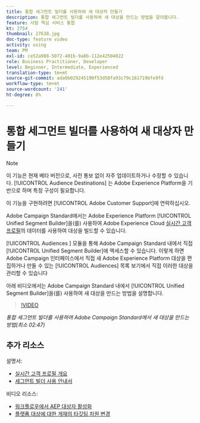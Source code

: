 ```yaml
---
title: 통합 세그먼트 빌더를 사용하여 새 대상자 만들기
description: 통합 세그먼트 빌더를 사용하여 새 대상을 만드는 방법을 알아봅니다.
feature: 사람 핵심 서비스 통합
kt: 2754
thumbnail: 27638.jpg
doc-type: feature video
activity: using
team: PM
exl-id: ce52a988-5072-401b-9a8b-112e42504022
role: Business Practitioner, Developer
level: Beginner, Intermediate, Experienced
translation-type: tm+mt
source-git-commit: ada0b029245190f53d58fa93c79c161719bfe9fd
workflow-type: tm+mt
source-wordcount: '241'
ht-degree: 8%

---
```


# 통합 세그먼트 빌더를 사용하여 새 대상자 만들기

>[!NOTE]
>
>이 기능은 현재 베타 버전으로, 사전 통보 없이 자주 업데이트하거나 수정할 수 있습니다. [!UICONTROL Audience Destinations] 는 Adobe Experience Platform을 기반으로 하며 특정 구성이 필요합니다.
>
>이 기능을 구현하려면 [!UICONTROL Adobe Customer Support]에 연락하십시오.

Adobe Campaign Standard에서는 Adobe Experience Platform [!UICONTROL Unified Segment Builder]을(를) 사용하여 Adobe Experience Cloud [실시간 고객 프로필](https://docs.adobe.com/content/help/en/platform-learn/tutorials/profiles/understanding-the-real-time-customer-profile.html)의 데이터를 사용하여 대상을 빌드할 수 있습니다.

[!UICONTROL Audiences ] 모듈을 통해 Adobe Campaign Standard 내에서 직접 [!UICONTROL Unified Segment Builder]에 액세스할 수 있습니다. 이렇게 하면 Adobe Campaign 인터페이스에서 직접 새 Adobe Experience Platform 대상을 편집하거나 만들 수 있는 [!UICONTROL Audiences] 목록 보기에서 직접 이러한 대상을 관리할 수 있습니다

아래 비디오에서는 Adobe Campaign Standard 내에서 [!UICONTROL Unified Segment Builder]을(를) 사용하여 새 대상을 만드는 방법을 설명합니다.

>[!VIDEO](https://video.tv.adobe.com/v/27638?quality=12)

*통합 세그먼트 빌더를 사용하여 Adobe Campaign Standard에서 새 대상을 만드는 방법(최소 02:47)*

## 추가 리소스

설명서:

* [실시간 고객 프로필 개요](https://www.adobe.io/apis/experienceplatform/home/profile-identity-segmentation/profile-identity-segmentation-services.html#!api-specification/markdown/narrative/technical_overview/unified_profile_architectural_overview/unified_profile_architectural_overview.md)
* [세그먼트 빌더 사용 안내서](https://www.adobe.io/apis/experienceplatform/home/profile-identity-segmentation/profile-identity-segmentation-services.html#!api-specification/markdown/narrative/technical_overview/segmentation/segment-builder-guide.md)

비디오 리소스:

* [워크플로우에서 AEP 대상자 활성화](/help/profiles-and-audiences/audience-destinations/activating-aep-audiences.md)
* [플랫폼 대상에 대한 게재의 타깃팅 차원 변경](/help/profiles-and-audiences/audience-destinations/changing-targeting-dimension.md)
